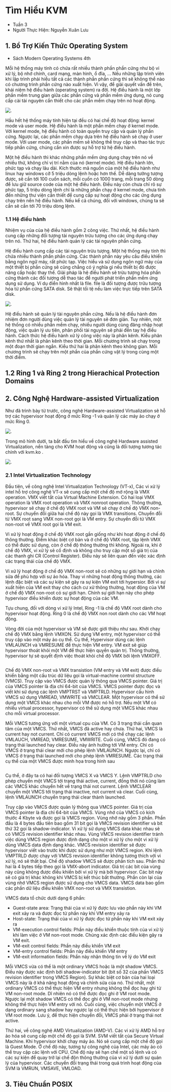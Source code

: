 # Tìm Hiểu KVM
* Tuần 3
* Người Thực Hiện: Nguyễn Xuân Lưu

## 1. Bổ Trợ Kiến Thức Operating System

* Sách Modern Operating Systems 4th

Mỗi hệ thống máy tính có chứa rất nhiều thành phần phần cứng như bộ vi xử lý, bộ nhớ chính, card mạng, màn hình, ổ đĩa, ... Nếu những lập trình viên khi lập trình phải hiểu tất cả các thành phần phần cứng thì sẽ không thể nào có chương trình phần cứng nào xuất hiện. Vì vậy, để giải quyết vấn đề trên, khái niệm hệ điều hành (operating system) ra đời. Hệ điều hành là một lớp phần mềm trung gian giữa các phần cứng và phần mềm ứng dụng, nó cung cấp cài tài nguyên cần thiết cho các phần mềm chạy trên nó hoạt động.

![.](src-image/w3_1.PNG)
  
Hầu hết hệ thống máy tính hiện tại đều có hai chế độ hoạt động: kernel mode và user mode. Hệ điều hành là một phần mềm chạy ở kernel mode. Với kernel mode, hệ điều hành có toàn quyền truy cập và quản lý phần cứng. Ngược lại, các phần mềm chạy dựa trên hệ điều hành sẽ chạy ở user mode. Với user mode, các phần mềm sẽ không thế truy cập và thao tác trực tiếp phần cứng, chúng cần xin được sự hỗ trợ từ hệ điều hành.

Một hệ điều hành thì khác những phần mềm ứng dụng chạy trên nó về nhiều thứ, không chỉ vị trí nằm của nó (kernel mode). Hệ điều hành lớn, phức tạp và chạy lâu dài. Kích thước mã nguồn của một hệ điều hành như linux hay windows cỡ 5 triệu dòng lệnh hoặc hơn thế. Dễ dàng tưởng tượng được, sẽ cần tới 100 cuốn sách, mỗi cuốn có 1000 trang, mỗi trang 50 dòng để lưu giữ source code của một hệ điều hành. Điều này còn chưa chỉ rõ sự phức tạp, 5 triệu dòng lệnh chỉ là những phần chạy ở kernel mode, chưa tính đến những thư viện cần thiết để cung cấp sự hoạt động cho các ứng dụng chạy trên nền hệ điều hành. Nếu kể cả chúng, đối với windows, chúng ta sẽ cần sẽ cần tới 70 triệu dòng lệnh.

### 1.1 Hệ điều hành
Nhiệm vụ của của hệ điều hành gồm 2 công việc. Thứ nhất, hệ điều hành cung cấp những đối tượng tài nguyên trừu tượng cho các ứng dụng chạy trên nó. Thứ hai, hệ điều hành quản lý các tài nguyên phần cứng.

Hệ điều hành cung cấp các tài nguyên trừu tượng. Một hệ thống máy tính thì chứa nhiều thành phần phần cứng. Các thành phần này yêu cầu điều khiển bằng ngôn ngữ máy, rất phức tạp. Việc hiểu và sử dụng ngôn ngữ máy của một thiết bị phần cứng sẽ cũng chẳng có ý nghĩa gì nếu thiết bị đó được nâng cấp hoặc thay thế. Giải pháp là hệ điều hành sẽ trừu tượng hóa phần cứng thành các đối tượng dễ thao tác để người phát triển phần mềm ứng dụng sử dụng. Ví dụ điển hình nhất là file. file là đối tượng được trữu tượng hóa từ phần cứng SATA disk. Sẽ thật tồi tệ nếu làm việc trực tiếp trên SATA disk.

![.](src-image/w3_2.png)

Hệ điều hành sẽ quản lý tài nguyên phần cứng. Nếu là hệ điều hành đơn nhiệm đơn người dùng việc quản lý tài nguyên sẽ đơn giản. Tuy nhiên, một hệ thống có nhiều phần mềm chạy, nhiều người dùng cùng đăng nhập hoạt động, việc quản lý ưu tiên, phân phối tài nguyên sẽ phải đến tay hệ điều hành. Cách thức hệ điều hành xử lý công việc này là phân kênh. Kiểu phân kênh thứ nhất là phân kênh theo thời gian. Mỗi chương trình sẽ chạy trong một đoạn thời gian ngắn. Kiểu thứ hai là phân kênh theo không gian. Mỗi chương trình sẽ chạy trên một phần của phần cứng vật lý trong cùng một thời điểm.

## 1.2 Ring 1 và Ring 2 trong Hierachical Protection Domains

## 2. Công Nghệ Hardware-assisted Virtualization

Như đã trình bày từ trước, công nghệ Hardware-assisted Virtualization sẽ hỗ trợ các hypervisor hoạt động ở mức Ring -1 và quản lý các máy ảo chạy ở mức Ring 0. 

![.](src-image/w3_3.PNG)

Trong mô hình dưới, ta bắt đầu tìm hiểu về công nghệ Hardware assisted Virtualization, nền tảng cho KVM hoạt động và cũng là đối tượng tương tác chính với kvm.ko .

![.](src-image/w3_4.PNG)

### 2.1 Intel Virtualization Technology

Đầu tiên, về công nghệ Intel Virtualization Technology (VT-x), Các vi xử lý intel hỗ trợ công nghệ VT-x sẽ cung cấp một chế độ mở rộng là VMX operation. VMX viết tắt của Virtual Machine Extension. Có hai loại VMX operation là VMX root operation và VMX nonroot operation. Thông thường, hypervisor sẽ chạy ở chế độ VMX root và VM sẽ chạy ở chế độ VMX non-root. Sự chuyển đỗi giữa hai chế độ này gọi là VMX transitions. Chuyển đỗi từ VMX root sang VMX non-root gọi là VM entry. Sự chuyển đỗi từ VMX non-root về VMX root gọi là VM exit. 

Vi xử lý hoạt động ở chế độ VMX root gần giống như khi hoạt động ở chế độ thông thường. Điểm khác biệt cơ bản và ở chế độ VMX root, tập lệnh VMX có thể được sử dụng, còn ở chế độ thông thường thì không. Ngoài ra, khi ở chế độ VMX, vi xử lý sẽ cố định và không cho truy cập một số giá trị của các thanh ghi CR (Control Register). Điều này sẽ liên quan đến việc xác định các trạng thái của chế độ VMX.

Vi xử lý hoạt động ở chế độ VMX non-root sẽ có những sự giới hạn và chỉnh sửa để phù hợp với sự ảo hóa. Thay vì những hoạt động thông thường, các lệnh đặc biệt và các sự kiện sẽ gây ra sự kiện VM exit tới hypersior. Bởi vì sự xuất hiện của VM exit thay cho cách cư xử thông thường, hoạt động của VM ở chế độ VMX non-root có sự giới hạn. Chính sự giới hạn này cho phép hypervisor điều khiển được sự hoạt động của các VM.

Tựu chung, đối với dòng vi xử lý Intel, Ring -1 là chế độ VMX root dành cho hypervisor hoạt động. Ring 0 là chế độ VMX non root dành cho các VM hoạt động.

Vòng đời của một hypervisor và VM sẽ được giới thiệu như sau. Khởi chạy chế độ VMX bằng lệnh VMXON. Sử dụng VM entry, một hypervisor có thể truy cập vào một máy ảo cụ thể. Cụ thể, Hypervisor dùng các lệnh VMLAUNCH và VMRESUME để thực hiện VM entry. VM exit sẽ giúp hypervisor thoát khỏi một VM để thực hiện quyền quản trị. Thông thường, hypervisor tự sẽ quyết định việc thoát khỏi chế độ VMX bởi lệnh VMXOFF.

<img>

Chế độ VMX non-root và VMX transistion (VM entry và VM exit) được điều khiển bằng một cấu trúc dữ liệu gọi là virtual-machine control structure (VMCS). Truy cập vào VMCS được quản lý thông qua VMCS pointer. Giá trị của VMCS pointer là địa chỉ 64-bit của VMCS. VMCS pointer được đọc và viết khi sử dụng các lệnh VMPTRST và VMPTRLD. Hypervisor cấu hình VMCS sử dụng VMREAD, VMWRITE và VMCLEAR. Một hypervisor có thể sử dụng một VMCS khác nhau cho mỗi VM được nó hỗ trợ. Nếu một VM có nhiều virtual processor, hypervisor có thể sử dụng một VMCS khác nhau cho mỗi virtual processor.

Mỗi VMCS tương ứng với một virtual cpu của VM. Có 3 trạng thái cần quan tâm của một VMCS. Thứ nhất, VMCS đã active hay chưa. Thứ hai, VMCS là current hay not current. Chỉ có current VMCS mới có thể chạy các lệnh VMLAUCH, VMREAD, VMRESUME, VMWRITE. Cuối cùng, VMCS đó đang có trạng thái launched hay clear. Điều này ảnh hưởng tới VM entry. Chỉ có VMCS ở trạng thái clear mới cho phép lệnh VMLAUNCH. Ngược lại, chỉ có VMCS ở trạng thái launched mới cho phép lệnh VMRESUME. Các trạng thái cụ thể của một VMCS được minh họa trong hình sau

<image>
  
Cụ thể, ở đây ta có hai đối tượng VMCS X và VMCS Y. Lệnh VMPTRLD cho phép chuyển một VMCS tới trạng thái active, current, đồng thời nó cũng làm các VMCS khác chuyển hết về trạng thái not current. Lệnh VMCLEAR chuyển một VMCS tới trạng thái inactive, not current và clear. Cuối cùng, lệnh VMLAUNCH chuyển trạng thái clear thành launched.

Truy cập vào VMCS được quản lý thông qua VMCS pointer. Giá trị của VMCS pointer là địa chỉ 64-bit của VMCS. Vùng nhớ của VMCS có kích thước 4 Kbyte và được gọi là VMCS region. Vùng nhớ này gồm 3 phần. Phần đầu là 4 bytes đầu tiên bao gồm 31 bit gọi là VMCS revision identifier và bit thứ 32 gọi là shadow-indicator. Vi xử lý sử dụng VMCS data khác nhau sẽ có VMCS revision identifier khác nhau. Vùng VMCS revision identifier tránh việc dùng VMCS region được định dạng cho một vi xử lý cho một vi xử lý dùng VMCS data định dạng khác. VMCS revision identifier sẽ được hypervisor viết vào trước khi được sử dụng như một VMCS region. Khi lệnh VMPTRLD được chạy với VMCS revision identifier không tương thích với vi xử lý, nó sẽ thất bại. Chế độ shadow VMCS sẽ được phân tích sau. Phần thứ hai là 4 bytes tiếp theo gọi là VMX-abort indicator. Giá trị các bit của vùng này cũng không được điều khiển bởi vi xử lý mà bởi hypervisor. Các bit này sẽ có giá trị khác không khi VMCS bị kết thúc bất thường. Phần còn lại của vùng nhớ VMCS region được sử dụng cho VMCS data. VMCS data bao gồm các phần dữ liệu điều khiển VMX non-root và VMX transistion.

VMCS data tổ chức dưới dạng 6 phần:
* Guest-state area: Trạng thái của vi xử lý được lưu vào phần này khi VM exit xảy ra và được đọc từ phần này khi VM entry xảy ra
* Host-state: Trạng thái của vi xử lý được đọc từ phần này khi VM exit xảy ra
* VM-execution control fields: Phần này điều khiển thuộc tính của vi xử lý khi làm việc ở VM non-root mode. Chúng xác định các điều kiện gây ra VM exit.
* VM-exit control fields: Phần này điều khiển VM exit
* VM-entry control fields: Phần này điều khiển VM entry
* VM-exit information fields: Phần này nhận thông tin về lý do VM exit

Mỗi VMCS vừa có thể là một ordinary VMCS hoặc là một shadow VMCS. Điều này được xác định bởi shadow-indicator bit (bit số 32 của phần VMCS revision identifier trong VMCS Region). Sự khác biệt cơ bản của hai loại VMCS này là ở khả năng hoạt động và chỉnh sửa của nó. Thứ nhất, một ordinary VMCS có thể thực hiện VM entry nhưng không thể đọc hay ghi từ VM non-root mode. Dĩ nhiên nó có thể được đọc ghi ở VM root mode. Ngược lại một shadow VMCS có thể đọc ghi ở VM non-root mode nhưng không thể thực hiện VM entry với nó. Cuối cùng, việc chuyển một VMCS ở dạng ordinary sang shadow hay ngược lại có thể thực hiện bởi hypervisor ở VM root mode. Lưu ý, để thực hiện chuyển đỗi, VMCS phải ở trạng thái not active.



Thứ hai, về công nghệ AMD Virtualization (AMD-V). Các vi xử lý AMD hỗ trợ ảo hóa sẽ cung cấp một chế độ gọi là SVM. SVM viết tắt của Secure Virtual Machine. Khi hypervisor khởi chạy máy ảo. Nó sẽ cung cấp một chế độ gọi là Guest Mode. Ở chế độ này, tương tự công nghệ của Intel, các máy ảo có thể truy cập các lệnh với CPU. Chế độ này sẽ hạn chế một số lệnh và có các sự kiện để quay trở lại chế độn thông thường của vi xử lý dưới sự quản lý của hypervisor. Các chuyển đỗi trạng thái trong quá trình hoạt động của SVM là VMRUN, VMSAVE, VMLOAD. 


## 3. Tiêu Chuẩn POSIX
